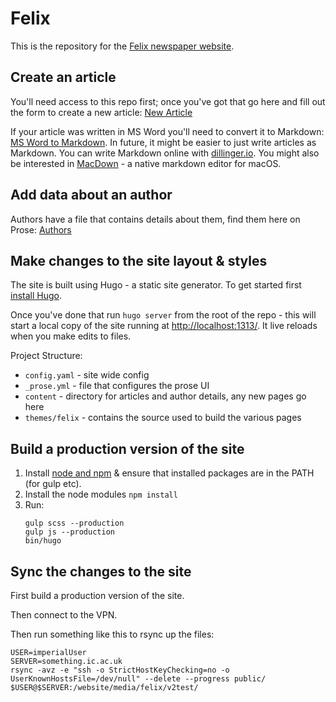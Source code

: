 # Felix

This is the repository for the [Felix newspaper
website](http://felixonline.co.uk).

## Create an article

You'll need access to this repo first; once you've got that go here and fill
out the form to create a new article:
[New Article](http://prose.io/#FelixOnline/v2/new/master/content/articles)

If your article was written in MS Word you'll need to convert it to Markdown:
[MS Word to Markdown](https://word-to-markdown.herokuapp.com/). In future, it
might be easier to just write articles as Markdown. You can write Markdown
online with [dillinger.io](http://dillinger.io). You might also be interested
in [MacDown](https://macdown.uranusjr.com/) - a native markdown editor for
macOS.

## Add data about an author
Authors have a file that contains details about them, find them here on Prose:
[Authors](http://prose.io/#FelixOnline/v2/tree/master/content/authors)

## Make changes to the site layout & styles

The site is built using Hugo - a static site generator. To get started first
[install Hugo](https://gohugo.io/getting-started/installing/).

Once you've done that run `hugo server` from the root of the repo - this will
start a local copy of the site running at [http://localhost:1313/](http://localhost:1313/).
It live reloads when you make edits to files.

Project Structure:
* `config.yaml` - site wide config
* `_prose.yml` - file that configures the prose UI
* `content` - directory for articles and author details, any new pages go here
* `themes/felix` - contains the source used to build the various pages

## Build a production version of the site

1. Install [node and npm](https://nodejs.org/en/download/) & ensure that
   installed packages are in the PATH (for gulp etc).
1. Install the node modules `npm install`
1. Run:
    ```
    gulp scss --production
    gulp js --production
    bin/hugo
    ```
## Sync the changes to the site

First build a production version of the site.

Then connect to the VPN.

Then run something like this to rsync up the files:

```
USER=imperialUser
SERVER=something.ic.ac.uk
rsync -avz -e "ssh -o StrictHostKeyChecking=no -o UserKnownHostsFile=/dev/null" --delete --progress public/ $USER@$SERVER:/website/media/felix/v2test/
```
